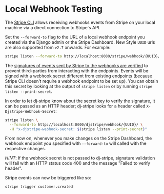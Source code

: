 # Local Webhook Testing

The [Stripe CLI][cli] allows receiving webhooks events from Stripe on your local machine via a direct connection to Stripe's API.

Set the `--forward-to` flag to the URL of a local webhook endpoint
you created via the Django admin or the Stripe Dashboard.
New Style `UUID` urls are also supported from `v2.7` onwards.
For example:

```bash
stripe listen --forward-to http://localhost:8000/stripe/webhook/{UUID}/
```

The [signatures of events sent by Stripe to the webhooks are verified][signatures]
to prevent third-parties from interacting with the endpoints.
Events will be signed with a webhook secret different from existing endpoints
(because Stripe CLI doesn't require a webhook endpoint to be set up).
You can obtain this secret by looking at the output of `stripe listen`
or by running `stripe listen --print-secret`.

In order to let dj-stripe know about the secret key to verify the signature,
it can be passed as an HTTP header;
dj-stripe looks for a header called `X-Djstripe-Webhook-Secret`:

```bash
stripe listen \
  --forward-to http://localhost:8000/djstripe/webhook/{UUID}/ \
  -H "x-djstripe-webhook-secret: $(stripe listen --print-secret)"
```

From now on, whenever you make changes on the Stripe Dashboard,
the webhook endpoint you specified with `--forward-to` will called
with the respective changes.

_HINT_: If the webhook secret is not passed to dj-stripe,
signature validation will fail with an HTTP status code 400
and the message "Failed to verify header".

Stripe events can now be triggered like so:

```bash
stripe trigger customer.created
```

[cli]: https://stripe.com/docs/cli
[signatures]: https://stripe.com/docs/webhooks/signatures
